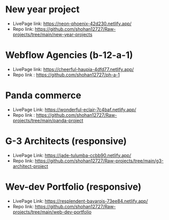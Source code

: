 # New year project

- LivePage link: https://neon-phoenix-42d230.netlify.app/
- Repo link: https://github.com/shohan12727/Raw-projects/tree/main/new-year-projects

# Webflow Agencies (b-12-a-1)

- LivePage link: https://cheerful-haupia-4dfd77.netlify.app/
- Repo link : https://github.com/shohan12727/ph-a-1  


# Panda commerce

- LivePage Link: https://wonderful-eclair-7c4baf.netlify.app/
- Repo link : https://github.com/shohan12727/Raw-projects/tree/main/panda-project

# G-3 Architects (responsive)

- LivePage Link: https://jade-tulumba-ccbb90.netlify.app/
- Repo link: https://github.com/shohan12727/Raw-projects/tree/main/g3-architect-project

# Wev-dev Portfolio (responsive)

- LivePage Link: https://resplendent-bavarois-73ee84.netlify.app/
- Repo link: https://github.com/shohan12727/Raw-projects/tree/main/web-dev-portfolio